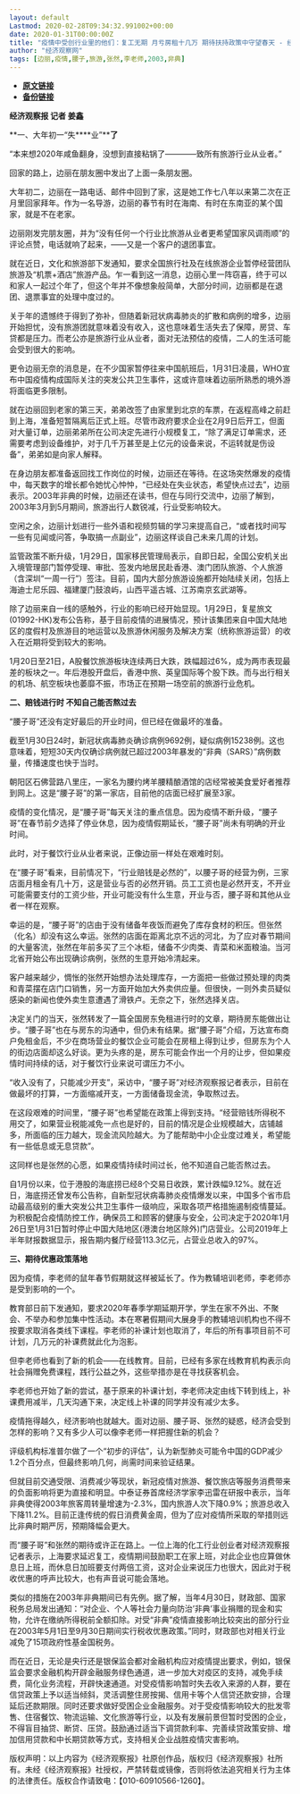 ```yaml
---
layout: default
Lastmod: 2020-02-28T09:34:32.991002+00:00
date: 2020-01-31T00:00:00Z
title: "疫情中受创行业里的他们：复工无期 月亏房租十几万 期待扶持政策中守望春天 - 经济观察网 － 专业财经新闻网站"
author: "经济观察网"
tags: [边丽,疫情,腰子,旅游,张然,李老师,2003,非典]
---
```


* [**原文链接**](https://web.archive.org/web/20200131123928/http://www.eeo.com.cn/2020/0131/375272.shtml)
* [**备份链接**](https://web.archive.org/web/20200131123928/http://www.eeo.com.cn/2020/0131/375272.shtml)


**经济观察报 记者 姜鑫**

**一、大年初一“失****业”****了**

“本来想2020年咸鱼翻身，没想到直接粘锅了————致所有旅游行业从业者。”

回家的路上，边丽在朋友圈中发出了上面一条朋友圈。

大年初二，边丽在一路电话、邮件中回到了家，这是她工作七八年以来第二次在正月里回家拜年。作为一名导游，边丽的春节有时在海南、有时在东南亚的某个国家，就是不在老家。

边丽刚发完朋友圈，并为“没有任何一个行业比旅游从业者更希望国家风调雨顺”的评论点赞，电话就响了起来，——又是一个客户的退团事宜。

就在近日，文化和旅游部下发通知，要求全国旅行社及在线旅游企业暂停经营团队旅游及“机票+酒店”旅游产品。乍一看到这一消息，边丽心里一阵窃喜，终于可以和家人一起过个年了，但这个年并不像想象般简单，大部分时间，边丽都是在退团、退票事宜的处理中度过的。

关于年的遗憾终于得到了弥补，但随着新冠状病毒肺炎的扩散和病例的增多，边丽开始担忧，没有旅游团就意味着没有收入，这也意味着生活失去了保障，房贷、车贷都是压力。而老公亦是旅游行业从业者，面对无法预估的疫情，二人的生活可能会受到很大的影响。

更令边丽无奈的消息是，在不少国家暂停往来中国航班后，1月31日凌晨，WHO宣布中国疫情构成国际关注的突发公共卫生事件，这或许意味着边丽所熟悉的境外游将面临更多限制。

就在边丽回到老家的第三天，弟弟改签了由家里到北京的车票，在返程高峰之前赶到上海，准备短暂隔离后正式上班。尽管市政府要求企业在2月9日后开工，但面对大量订单，边丽弟弟所在公司决定先进行小规模复工，“除了满足订单需求，还需要考虑到设备维护，对于几千万甚至是上亿元的设备来说，不运转就是伤设备”，弟弟如是向家人解释。

在身边朋友都准备返回找工作岗位的时候，边丽还在等待。在这场突然爆发的疫情中，每天数字的增长都令她忧心忡忡，“已经处在失业状态，希望快点过去”，边丽表示。2003年非典的时候，边丽还在读书，但在与同行交流中，边丽了解到，2003年3月到5月期间，旅游出行人数锐减，行业受影响较大。

空闲之余，边丽计划进行一些外语和视频剪辑的学习来提高自己，“或者找时间写一些有见闻或问答，争取搞一点副业”，边丽这样谈自己未来几周的计划。

监管政策不断升级，1月29日，国家移民管理局表示，自即日起，全国公安机关出入境管理部门暂停受理、审批、签发内地居民赴香港、澳门团队旅游、个人旅游（含深圳“一周一行”）签注。目前，国内大部分旅游设施都开始陆续关闭，包括上海迪士尼乐园、福建厦门鼓浪屿，山西平遥古城、江苏南京玄武湖等。

除了边丽来自一线的感触外，行业的影响已经开始显现。1月29日，复星旅文(01992-HK)发布公告称，基于目前疫情的进展情况，预计该集团来自中国大陆地区的度假村及旅游目的地运营以及旅游休闲服务及解决方案（统称旅游运营）的收入在近期将受到较大的影响。

1月20日至21日，A股餐饮旅游板块连续两日大跌，跌幅超过6%，成为两市表现最差的板块之一。年后港股开盘后，香港中旅、英皇国际等个股下跌。而与出行相关的机场、航空板块也萎靡不振，市场正在预期一场空前的旅游行业危机。

**二、赔钱进****行****时 不知自己能否熬过去**

“腰子哥”还没有定好最后的开业时间，但已经在做最坏的准备。

截至1月30日24时，新冠状病毒肺炎确诊病例9692例，疑似病例15238例。这也意味着，短短30天内仅确诊病例就已超过2003年暴发的“非典（SARS）”病例数量，传播速度也快于当时。

朝阳区石佛营路八里庄，一家名为腰约烤羊腰精酿酒馆的店经常被美食爱好者推荐到网上。这是“腰子哥”的第一家店，目前他的店面已经扩展至3家。

疫情的变化情况，是“腰子哥”每天关注的重点信息。因为疫情不断升级，“腰子哥”在春节前夕选择了停业休息，因为疫情假期延长，“腰子哥”尚未有明确的开业时间。

此时，对于餐饮行业从业者来说，正像边丽一样处在艰难时刻。

在“腰子哥”看来，目前情况下，“行业赔钱是必然的”，以腰子哥的经营为例，三家店面月租金有几十万，这是营业与否的必然开销。员工工资也是必然开支，不开业可能需要支付的工资少些，开业可能没有什么生意，开业与否，腰子哥和其他从业者一样在观察。

幸运的是，“腰子哥”的店由于没有储备年夜饭而避免了库存食材的积压。但张然（化名）却没有这么幸运。张然的店面在距离北京不远的河北，为了应对春节期间的大量客流，张然在年前多买了三个冰柜，储备不少肉类、青菜和米面粮油。当河北省开始公布出现确诊病例，张然的生意开始冷清起来。

客户越来越少，惆怅的张然开始想办法处理库存，一方面把一些做过预处理的肉类和青菜摆在店门口销售，另一方面开始加大外卖供应量。但很快，一则外卖员疑似感染的新闻也使外卖生意遭遇了滑铁卢。无奈之下，张然选择关店。

决定关门的当天，张然转发了一篇全国房东免租进行时的文章，期待房东能做出让步。“腰子哥”也在与房东的沟通中，但仍未有结果。据“腰子哥”介绍，万达宣布商户免租金后，不少在商场营业的餐饮企业可能会在房租上得到让步，但房东为个人的街边店面却这么好谈。更为头疼的是，房东可能会作出一个月的让步，但如果疫情时间持续的话，对于餐饮行业来说可谓压力不小。

“收入没有了，只能减少开支”，采访中，“腰子哥”对经济观察报记者表示，目前在做最坏的打算，一方面缩减开支，一方面储备现金流，争取熬过去。

在这段艰难的时间里，“腰子哥”也希望能在政策上得到支持。“经营赔钱所得税不用交了，如果营业税能减免一点也是好的，目前的情况是企业规模越大，店铺越多，所面临的压力越大，现金流风险越大。为了能帮助中小企业度过难关，希望能有一些低息或无息贷款”。

这同样也是张然的心愿，如果疫情持续时间过长，他不知道自己能否熬过去。

自1月份以来，位于港股的海底捞已经8个交易日收跌，累计跌幅9.12%。就在近日，海底捞还曾发布公告称，自新型冠状病毒肺炎疫情爆发以来，中国多个省市启动最高级别的重大突发公共卫生事件一级响应，采取各项严格措施遏制疫情蔓延。为积极配合疫情防控工作，确保员工和顾客的健康与安全，公司决定于2020年1月26日至1月31日暂时停止中国大陆地区(港澳台地区除外)门店营业。公司2019年上半年财报数据显示，报告期内餐厅经营113.3亿元，占营业总收入的97%。

**三、期待优惠政策落地**

因为疫情，李老师的鼠年春节假期就这样被延长了。作为教辅培训老师，李老师亦是受到影响的一个。

教育部日前下发通知，要求2020年春季学期延期开学，学生在家不外出、不聚会、不举办和参加集中性活动。本在寒暑假期间大展身手的教辅培训机构也不得不按要求取消各类线下课程。李老师的补课计划也取消了，年后的所有事项目前不可计划，几万元的补课费就此化为泡影。

但李老师也看到了新的机会——在线教育。目前，已经有多家在线教育机构表示向社会捐赠免费课程，践行公益之外，这些举措亦是在寻找获客机会。

李老师也开始了新的尝试，基于原来的补课计划，李老师决定由线下转到线上，补课费用减半，几天沟通下来，决定线上补课的同学并没有减少太多。

疫情拖得越久，经济影响也就越大。面对边丽、腰子哥、张然的疑惑，经济会受到怎样的影响？又有多少人可以像李老师一样把握住新的机会？

评级机构标准普尔做了一个“初步的评估”，认为新型肺炎可能令中国的GDP减少1.2个百分点，但最终影响几何，尚需时间来验证结果。

但就目前交通受限、消费减少等现状，新冠疫情对旅游、餐饮旅店等服务消费带来的负面影响将更为直接和明显。中泰证券首席经济学家李迅雷在研报中表示，当年非典使得2003年旅客周转量增速为-2.3%，国内旅游人次下降0.9%；旅游总收入下降11.2%。目前正逢传统的假日消费黄金周，但为了应对疫情所采取的举措则远比非典时期严厉，预期降幅会更大。

而“腰子哥”和张然的期待或许正在路上。一位上海的化工行业创业者对经济观察报记者表示，上海要求延迟复工，疫情期间鼓励职工在家上班，对此企业也应算做休息日上班，而休息日加班要支付两倍工资，这对企业来说压力也很大，因此对于税收优惠的呼声比较大，也有声音说可能会落地。

类似的措施在2003年非典期间已有先例。据了解，当年4月30日，财政部、国家税务总局发出通知：“对企业、个人等社会力量向防治’非典’事业捐赠的现金和实物，允许在缴纳所得税前全额扣除。对受“非典”疫情直接影响比较突出的部分行业在2003年5月1日至9月30日期间实行税收优惠政策。”同时，财政部也对相关行业减免了15项政府性基金国税务。

而在近日，无论是央行还是银保监会都对金融机构应对疫情提出要求，例如，银保监会要求金融机构开辟金融服务绿色通道，进一步加大对疫区的支持，减免手续费，简化业务流程，开辟快速通道。对受疫情影响暂时失去收入来源的人群，要在信贷政策上予以适当倾斜，灵活调整住房按揭、信用卡等个人信贷还款安排，合理延后还款期限。同时还要求做好受困企业金融服务。对于受疫情影响较大的批发零售、住宿餐饮、物流运输、文化旅游等行业，以及有发展前景但暂时受困的企业，不得盲目抽贷、断贷、压贷。鼓励通过适当下调贷款利率、完善续贷政策安排、增加信用贷款和中长期贷款等方式，支持相关企业战胜疫情灾害影响。

版权声明：以上内容为《经济观察报》社原创作品，版权归《经济观察报》社所有。未经《经济观察报》社授权，严禁转载或镜像，否则将依法追究相关行为主体的法律责任。版权合作请致电：【010-60910566-1260】。

